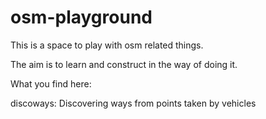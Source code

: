 osm-playground
==============

This is a space to play with osm related things.

The aim is to learn and construct in the way of doing it.

What you find here:

discoways: Discovering ways from points taken by vehicles 
